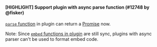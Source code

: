 #### [HIGHLIGHT] Support plugin with async parse function (#12748 by @fisker)

[`parse` function](https://prettier.io/docs/en/plugins.html#parsers) in plugin can return a [Promise](https://developer.mozilla.org/en-US/docs/Web/JavaScript/Reference/Global_Objects/Promise) now.

<!-- TODO: Discuss this before v3 release -->

Note: Since [`embed` functions in plugin](https://prettier.io/docs/en/plugins.html#optional-embed) are still sync, plugins with async parser can't be used to format embed code.
